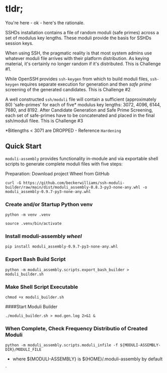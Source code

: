 # tldr;

You're here - ok - here's the rationale.

SSHDs installation contains a file of random moduli (safe primes) across a set of modulus key lengths.
These moduli provide the basis for SSHDs session keys.

When using SSH, the pragmatic reality is that most system admins use whatever moduli file
arrives with their platform distribution. As keying material, it's certainly no longer random if it's distributed.
This is Challenge #1.

While OpenSSH provides `ssh-keygen` from which to build moduli files,
`ssh-keygen` requires separate execution for generation and then _safe prime_
screening of the generated candidates.
This is Challenge #2

A well constructed `ssh/moduli` file will contain a sufficient (approximately 80)
'safe-primes' for each of five* modulus key lengths: 3072, 4096, 6144, 7680, and 8192.
After Candidate Generation and Safe Prime Screening, each set of safe-primes have to be concatenated and placed in the
final ssh/moduli filee.
This is Challenge #3

\*Bitlengths < 3071 are DROPPED - Reference `Hardening`

## Quick Start

`moduli-assembly` provides functionality in-module and via exportable shell scripts to generate complete moduli files
with
five steps:

Preparation: Download project Wheel from GitHub

`curl -G
https://github.com/beckerwilliams/ssh-moduli-builder/raw/main/dist/moduli_assembly-0.8.3-py3-none-any.whl
-o moduli_assembly-0.9.7-py3-none-any.whl`

### Create and/or Startup Python venv

`python -m venv .venv`

`source .venv/bin/activate`

### Install moduli-assembly _wheel_

`pip install moduli_assembly-0.9.7-py3-none-any.whl`

### Export Bash Build Script

`python -m moduli_assembly.scripts.export_bash_builder > moduli_builder.sh`

### Make Shell Script Executable

`chmod +x moduli_builder.sh`

####Start Moduli Builder

`./moduli_builder.sh > mod.gen.log 2>&1 &`

### When Complete, Check Frequency Distributio of Created Moduli

`python -m moduli_assembly.scripts.moduli_infile -f ${MODULI-ASSEMBLY-DIR}/MODULI_FILE`

- where ${MODULI-ASSEMBLY} is ${HOME}/.moduli-assembly by default

`





